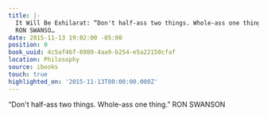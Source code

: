 ```yaml
---
title: |-
  It Will Be Exhilarat: “Don't half-ass two things. Whole-ass one thing.”
  RON SWANSO…
date: 2015-11-13 19:02:00 -05:00
position: 0
book_uuid: 4c5af46f-6980-4aa9-b254-e5a22150cfaf
location: Philosophy
source: ibooks
touch: true
highlighted_on: '2015-11-13T00:00:00.000Z'
---
```


“Don't half-ass two things. Whole-ass one thing.”
RON SWANSON